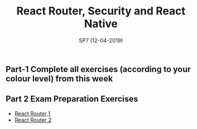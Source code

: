 ﻿---
title: "React Router, Security and React Native"
date: "SP7 (12-04-2019)"
isSP: true
---

## Part-1 Complete all exercises (according to your colour level) from this week

<!--PeriodExercises period3/week2 PeriodExercises--> 

## Part 2 Exam Preparation Exercises
<!--BEGIN exam-prep ##-->
- [React Router 1](https://docs.google.com/document/d/1vnUmdl6UBoVAZeJA8rCgaX9CZxjwFqkJ2To3d-4EKzY/edit?usp=sharing)
- [React Router 2](https://docs.google.com/document/d/1OsPFLHgx60ue7KpLN-SxWPLZhBQevX7xTXBrKzkM-gg/edit?usp=sharing)
<!--END exam-prep ##-->

